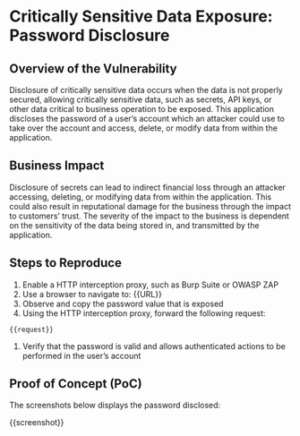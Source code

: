 # Critically Sensitive Data Exposure: Password Disclosure

## Overview of the Vulnerability

Disclosure of critically sensitive data occurs when the data is not properly secured, allowing critically sensitive data, such as secrets, API keys, or other data critical to business operation to be exposed. This application discloses the password of a user’s account which an attacker could use to take over the account and access, delete, or modify data from within the application.

## Business Impact

Disclosure of secrets can lead to indirect financial loss through an attacker accessing, deleting, or modifying data from within the application. This could also result in reputational damage for the business through the impact to customers’ trust. The severity of the impact to the business is dependent on the sensitivity of the data being stored in, and transmitted by the application.

## Steps to Reproduce

1. Enable a HTTP interception proxy, such as Burp Suite or OWASP ZAP
1. Use a browser to navigate to: {{URL}}
1. Observe and copy the password value that is exposed
1. Using the HTTP interception proxy, forward the following request:

```HTTP
{{request}}
```

1. Verify that the password is valid and allows authenticated actions to be performed in the user’s account

## Proof of Concept (PoC)

The screenshots below displays the password disclosed:

{{screenshot}}
